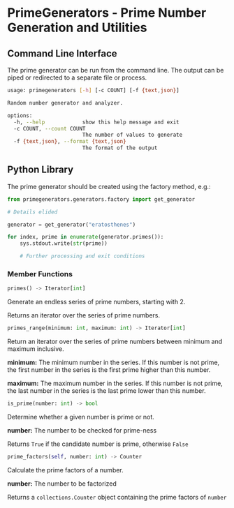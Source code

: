 # PrimeGenerators - Prime Number Generation and Utilities

## Command Line Interface

The prime generator can be run from the command line. The output can be piped or redirected to a separate file or process.
```bash
usage: primegenerators [-h] [-c COUNT] [-f {text,json}]

Random number generator and analyzer.

options:
  -h, --help            show this help message and exit
  -c COUNT, --count COUNT
                        The number of values to generate
  -f {text,json}, --format {text,json}
                        The format of the output
```

## Python Library

The prime generator should be created using the factory method, e.g.:

```python
from primegenerators.generators.factory import get_generator

# Details elided

generator = get_generator("eratosthenes")

for index, prime in enumerate(generator.primes()):
    sys.stdout.write(str(prime))

    # Further processing and exit conditions
```

### Member Functions

```python
primes() -> Iterator[int]
```

Generate an endless series of prime numbers, starting with 2.

Returns an iterator over the series of prime numbers.

```python
primes_range(minimum: int, maximum: int) -> Iterator[int]
```

Return an iterator over the series of prime numbers between minimum
and maximum inclusive.

**minimum:** The minimum number in the series. If this number is not prime,
the first number in the series is the first prime higher than this number.

**maximum:** The maximum number in the series. If this number is not prime,
the last number in the series is the last prime lower than this number.

```python
is_prime(number: int) -> bool
```

Determine whether a given number is prime or not.

**number:** The number to be checked for prime-ness

Returns `True` if the candidate number is prime, otherwise `False`

```python
prime_factors(self, number: int) -> Counter
```

Calculate the prime factors of a number.

**number:** The number to be factorized

Returns a `collections.Counter` object containing the prime factors of `number`
